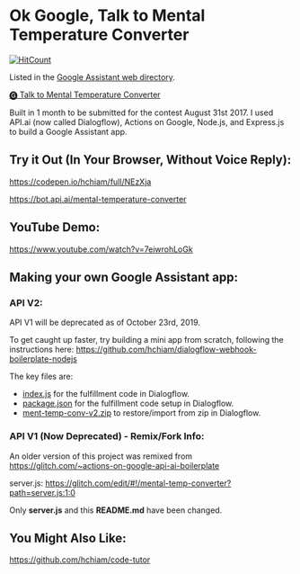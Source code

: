 # Ok Google, Talk to Mental Temperature Converter

[![HitCount](http://hits.dwyl.com/hchiam/mental-temperature-converter.svg)](http://hits.dwyl.com/hchiam/mental-temperature-converter)

Listed in the <a href="https://assistant.google.com/services/a/uid/0000004e69d8570e" target="_blank">Google Assistant web directory</a>.

<a href="https://assistant.google.com/services/invoke/uid/0000004e69d8570e">🅖 Talk to Mental Temperature Converter</a>

Built in 1 month to be submitted for the contest August 31st 2017. I used API.ai (now called Dialogflow), Actions on Google, Node.js, and Express.js to build a Google Assistant app. 

## Try it Out (In Your Browser, Without Voice Reply):

<a href="https://codepen.io/hchiam/full/NEzXja" target="_blank">https://codepen.io/hchiam/full/NEzXja</a>

<a href="https://bot.api.ai/mental-temperature-converter" target="_blank">https://bot.api.ai/mental-temperature-converter</a>

## YouTube Demo:

<a href="https://www.youtube.com/watch?v=7eiwrohLoGk" target="_blank">https://www.youtube.com/watch?v=7eiwrohLoGk</a>

## Making your own Google Assistant app:

### API V2:

API V1 will be deprecated as of October 23rd, 2019.

To get caught up faster, try building a mini app from scratch, following the instructions here: <a href="https://github.com/hchiam/dialogflow-webhook-boilerplate-nodejs" target="_blank">https://github.com/hchiam/dialogflow-webhook-boilerplate-nodejs</a>

The key files are:

* [index.js](https://github.com/hchiam/mental-temperature-converter/blob/master/index.js) for the fulfillment code in Dialogflow.
* [package.json](https://github.com/hchiam/mental-temperature-converter/blob/master/package.json) for the fulfillment code setup in Dialogflow.
* [ment-temp-conv-v2.zip](https://github.com/hchiam/mental-temperature-converter/blob/master/ment-temp-conv-v2.zip) to restore/import from zip in Dialogflow.

### API V1 (Now Deprecated) - Remix/Fork Info:

An older version of this project was remixed from <a href="https://glitch.com/~actions-on-google-api-ai-boilerplate">https://glitch.com/~actions-on-google-api-ai-boilerplate</a>

server.js: <a href="https://glitch.com/edit/#!/mental-temp-converter?path=server.js:1:0">https://glitch.com/edit/#!/mental-temp-converter?path=server.js:1:0</a>

Only **server.js** and this **README.md** have been changed.

## You Might Also Like:

<a href="https://github.com/hchiam/code-tutor" target="_blank">https://github.com/hchiam/code-tutor</a>
